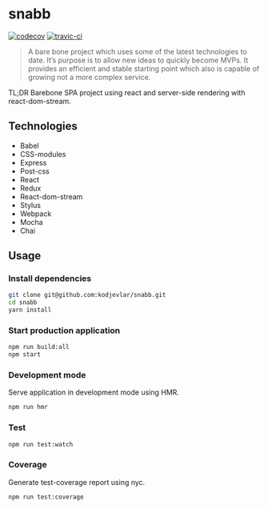 # snabb
[![codecov](https://codecov.io/gh/kodjevlar/snabb/branch/master/graph/badge.svg)](https://codecov.io/gh/kodjevlar/snabb)
[![travic-ci](https://api.travis-ci.org/kodjevlar/snabb.svg?branch=master)](https://travis-ci.org/kodjevlar/snabb)

>A bare bone project which uses some of the latest technologies to date. It’s purpose is to allow new ideas to quickly become MVPs. It provides an efficient and stable starting point which also is capable of growing not a more complex service.

TL;DR Barebone SPA project using react and server-side rendering with react-dom-stream.

## Technologies
- Babel
- CSS-modules
- Express
- Post-css
- React
- Redux
- React-dom-stream
- Stylus
- Webpack
- Mocha
- Chai

## Usage

### Install dependencies
```bash
git clone git@github.com:kodjevlar/snabb.git
cd snabb
yarn install
```

### Start production application
```bash
npm run build:all
npm start
```

### Development mode
Serve application in development mode using HMR.
```bash
npm run hmr
```

### Test
```bash
npm run test:watch
```

### Coverage
Generate test-coverage report using nyc.
```bash
npm run test:coverage
```
